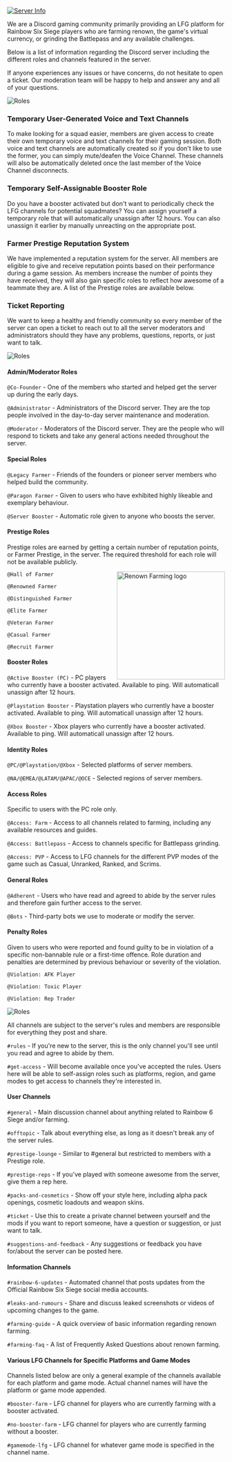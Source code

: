 [![Server Info](https://raw.githubusercontent.com/WolfHQ/renownfarming/gh-pages/images/homeinfo.png)](https://wolfhq.github.io/renownfarming/server)

We are a Discord gaming community primarily providing an LFG platform for Rainbow Six Siege players who are farming renown, the game's virtual currency, or grinding the Battlepass and any available challenges.

Below is a list of information regarding the Discord server including the different roles and channels featured in the server.

If anyone experiences any issues or have concerns, do not hesitate to open a ticket. Our moderation team will be happy to help and answer any and all of your questions.

![Roles](https://raw.githubusercontent.com/WolfHQ/renownfarming/gh-pages/images/infofeatures.png)

### Temporary User-Generated Voice and Text Channels
To make looking for a squad easier, members are given access to create their own temporary voice and text channels for their gaming session. Both voice and text channels are automatically created so if you don't like to use the former, you can simply mute/deafen the Voice Channel. These channels will also be automatically deleted once the last member of the Voice Channel disconnects.

### Temporary Self-Assignable Booster Role
Do you have a booster activated but don't want to periodically check the LFG channels for potential squadmates? You can assign yourself a temporary role that will automatically unassign after 12 hours. You can also unassign it earlier by manually unreacting on the appropriate post.

### Farmer Prestige Reputation System
We have implemented a reputation system for the server. All members are eligible to give and receive reputation points based on their performance during a game session. As members increase the number of points they have received, they will also gain specific roles to reflect how awesome of a teammate they are. A list of the Prestige roles are available below.

### Ticket Reporting
We want to keep a healthy and friendly community so every member of the server can open a ticket to reach out to all the server moderators and administrators should they have any problems, questions, reports, or just want to talk.

![Roles](https://raw.githubusercontent.com/WolfHQ/renownfarming/gh-pages/images/inforoles.png)

#### Admin/Moderator Roles

`@Co-Founder` - One of the members who started and helped get the server up during the early days.

`@Administrator` - Administrators of the Discord server. They are the top people involved in the day-to-day server maintenance and moderation.

`@Moderator` - Moderators of the Discord server. They are the people who will respond to tickets and take any general actions needed throughout the server.


#### Special Roles

`@Legacy Farmer` - Friends of the founders or pioneer server members who helped build the community.

`@Paragon Farmer` - Given to users who have exhibited highly likeable and exemplary behaviour.

`@Server Booster` - Automatic role given to anyone who boosts the server.


#### Prestige Roles
Prestige roles are earned by getting a certain number of reputation points, or Farmer Prestige, in the server. The required threshold for each role will not be available publicly.

<img src="https://raw.githubusercontent.com/WolfHQ/renownfarming/gh-pages/images/Prestige.png"
 alt="Renown Farming logo" title="RenownFarm" align="right" width="250" height="250" />

`@Hall of Farmer`

`@Renowned Farmer`

`@Distinguished Farmer`

`@Elite Farmer`

`@Veteran Farmer`

`@Casual Farmer`

`@Recruit Farmer`

#### Booster Roles

`@Active Booster (PC)` - PC players who currently have a booster activated. Available to ping. Will automaticall unassign after 12 hours.

`@Playstation Booster` - Playstation players who currently have a booster activated. Available to ping. Will automaticall unassign after 12 hours.

`@Xbox Booster` - Xbox players who currently have a booster activated. Available to ping. Will automaticall unassign after 12 hours.

#### Identity Roles

`@PC/@Playstation/@Xbox` - Selected platforms of server members.

`@NA/@EMEA/@LATAM/@APAC/@OCE` - Selected regions of server members.

#### Access Roles
Specific to users with the PC role only.

`@Access: Farm` - Access to all channels related to farming, including any available resources and guides.

`@Access: Battlepass` - Access to channels specific for Battlepass grinding.

`@Access: PVP` - Access to LFG channels for the different PVP modes of the game such as Casual, Unranked, Ranked, and Scrims.

#### General Roles

`@Adherent` - Users who have read and agreed to abide by the server rules and therefore gain further access to the server.

`@Bots` - Third-party bots we use to moderate or modify the server.

#### Penalty Roles
Given to users who were reported and found guilty to be in violation of a specific non-bannable rule or a first-time offence. Role duration and penalties are determined by previous behaviour or severity of the violation.

`@Violation: AFK Player`

`@Violation: Toxic Player`

`@Violation: Rep Trader`

![Roles](https://raw.githubusercontent.com/WolfHQ/renownfarming/gh-pages/images/infochannels.png)

All channels are subject to the server's rules and members are responsible for everything they post and share.

`#rules` - If you're new to the server, this is the only channel you'll see until you read and agree to abide by them.

`#get-access` - Will become available once you've accepted the rules. Users here will be able to self-assign roles such as platforms, region, and game modes to get access to channels they're interested in.

#### User Channels

`#general` - Main discussion channel about anything related to Rainbow 6 Siege and/or farming.

`#offtopic` - Talk about everything else, as long as it doesn't break any of the server rules.

`#prestige-lounge` - Similar to #general but restricted to members with a Prestige role.

`#prestige-reps` - If you've played with someone awesome from the server, give them a rep here.

`#packs-and-cosmetics` - Show off your style here, including alpha pack openings, cosmetic loadouts and weapon skins.

`#ticket` - Use this to create a private channel between yourself and the mods if you want to report someone, have a question or suggestion, or just want to talk.

`#suggestions-and-feedback` - Any suggestions or feedback you have for/about the server can be posted here.

#### Information Channels

`#rainbow-6-updates` - Automated channel that posts updates from the Official Rainbow Six Siege social media accounts.

`#leaks-and-rumours` - Share and discuss leaked screenshots or videos of upcoming changes to the game.

`#farming-guide` - A quick overview of basic information regarding renown farming.

`#farming-faq` - A list of Frequently Asked Questions about renown farming.

#### Various LFG Channels for Specific Platforms and Game Modes

Channels listed below are only a general example of the channels available for each platform and game mode. Actual channel names will have the platform or game mode appended.

`#booster-farm` - LFG channel for players who are currently farming with a booster activated.

`#no-booster-farm` - LFG channel for players who are currently farming without a booster.

`#gamemode-lfg` - LFG channel for whatever game mode is specified in the channel name.
